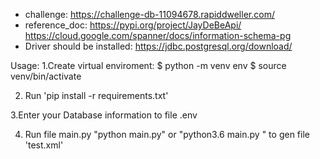 - challenge: https://challenge-db-11094678.rapiddweller.com/
- reference_doc: https://pypi.org/project/JayDeBeApi/
                 https://cloud.google.com/spanner/docs/information-schema-pg
- Driver should be installed: https://jdbc.postgresql.org/download/

Usage:
1.Create virtual enviroment:
    $ python -m venv env
    $ source venv/bin/activate

2. Run 'pip install -r requirements.txt'

3.Enter your Database information to file .env

4. Run file main.py "python main.py" or "python3.6 main.py " to gen file 'test.xml'




